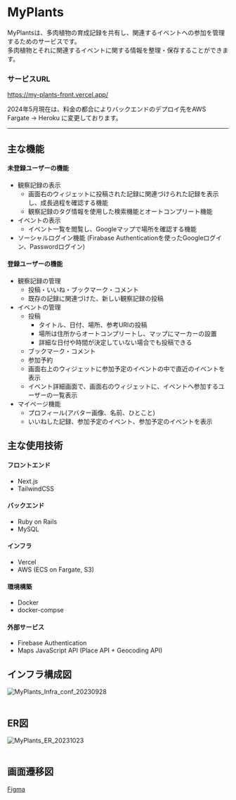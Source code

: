 # MyPlants
MyPlantsは、多肉植物の育成記録を共有し、関連するイベントへの参加を管理するためのサービスです。<br/>
多肉植物とそれに関連するイベントに関する情報を整理・保存することができます。
### サービスURL
https://my-plants-front.vercel.app/

2024年5月現在は、料金の都合によりバックエンドのデプロイ先をAWS Fargate -> Heroku に変更しております。
<br/>

---

## 主な機能
#### 未登録ユーザーの機能
- 観察記録の表示
    - 画面右のウィジェットに投稿された記録に関連づけられた記録を表示し、成長過程を確認する機能
    - 観察記録のタグ情報を使用した検索機能とオートコンプリート機能
- イベントの表示
    - イベント一覧を閲覧し、Googleマップで場所を確認する機能
- ソーシャルログイン機能 (Firabase Authenticationを使ったGoogleログイン、Passwordログイン)
#### 登録ユーザーの機能
- 観察記録の管理
    - 投稿・いいね・ブックマーク・コメント
    - 既存の記録に関連づけた、新しい観察記録の投稿
- イベントの管理
    - 投稿
      - タイトル、日付、場所、参考URlの投稿
      - 場所は住所からオートコンプリートし、マップにマーカーの設置
      - 詳細な日付や時間が決定していない場合でも投稿できる
    - ブックマーク・コメント
    - 参加予約
    - 画面右上のウィジェットに参加予定のイベントの中で直近のイベントを表示
    - イベント詳細画面で、画面右のウィジェットに、イベントへ参加するユーザーの一覧表示
- マイページ機能
    - プロフィール(アバター画像、名前、ひとこと)
    - いいねした記録、参加予定のイベント、参加予定のイベントを表示

## 主な使用技術
#### フロントエンド
- Next.js
- TailwindCSS

#### バックエンド
- Ruby on Rails
- MySQL

#### インフラ
- Vercel
- AWS (ECS on Fargate, S3)

#### 環境構築
- Docker
- docker-compse

#### 外部サービス
- Firebase Authentication
- Maps JavaScript API (Place API + Geocoding API)

## インフラ構成図
![MyPlants_Infra_conf_20230928](https://github.com/Shocker55/MyPlants/assets/115390088/83a79b95-51eb-4f28-ba81-34fc991775f7)
<br/>
<br/>
## ER図
![MyPlants_ER_20231023](https://github.com/Shocker55/MyPlants/assets/115390088/5e8134b3-b89b-424e-8b51-de7dc8639755)
<br/>
<br/>
## 画面遷移図
[Figma](https://www.figma.com/file/94aBqkdlwTqNyVybV0E0Ih/MyPlants?type=design&node-id=0%3A1&mode=design&t=QgtIWSJNYG2CM9z8-1)
